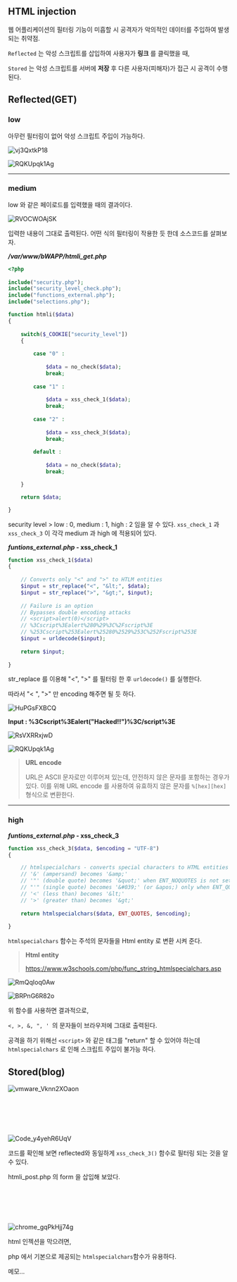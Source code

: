 ## HTML injection



웹 어플리케이션의 필터링 기능이 미흡할 시 공격자가 악의적인 데이터를 주입하여 발생되는 취약점.

`Reflected` 는 악성 스크립트를 삽입하여 사용자가 **링크** 를 클릭했을 때,



`Stored` 는 악성 스크립트를 서버에 **저장** 후 다른 사용자(피해자)가 접근 시 공격이 수행된다.

## Reflected(GET)



### __low__

아무런 필터링이 없어 악성 스크립트 주입이 가능하다.

![vj3QxtkP18](https://user-images.githubusercontent.com/79683414/132443902-48467661-941e-4052-b470-ce644770c19a.png)

![RQKUpqk1Ag](https://user-images.githubusercontent.com/79683414/132444632-31557f14-6496-4fa3-bc26-179e413fac4f.png)

_____

### __medium__

low 와 같은 페이로드를 입력했을 때의 결과이다.

![RVOCWOAjSK](https://user-images.githubusercontent.com/79683414/132601777-571bb19a-8a19-474f-96df-3d58555a76cf.png)

입력한 내용이 그대로 출력된다. 어떤 식의 필터링이 작용한 듯 한데 소스코드를 살펴보자.



___/var/www/bWAPP/htmli_get.php___

```php
<?php
    
include("security.php");
include("security_level_check.php");
include("functions_external.php");
include("selections.php");

function htmli($data)
{
         
    switch($_COOKIE["security_level"])
    {
        
        case "0" : 
            
            $data = no_check($data);            
            break;
        
        case "1" :
            
            $data = xss_check_1($data);
            break;
        
        case "2" :            
                       
            $data = xss_check_3($data);            
            break;
        
        default : 
            
            $data = no_check($data);            
            break;   

    }       

    return $data;

}
```

security level > low : 0, medium : 1, high : 2 임을 알 수 있다. `xss_check_1` 과 `xss_check_3` 이 각각 medium 과 high 에 적용되어 있다.



___funtions_external.php_ - xss_check_1__

```php
function xss_check_1($data)
{
    
    // Converts only "<" and ">" to HTLM entities    
    $input = str_replace("<", "&lt;", $data);
    $input = str_replace(">", "&gt;", $input);
    
    // Failure is an option
    // Bypasses double encoding attacks   
    // <script>alert(0)</script>
    // %3Cscript%3Ealert%280%29%3C%2Fscript%3E
    // %253Cscript%253Ealert%25280%2529%253C%252Fscript%253E
    $input = urldecode($input);
    
    return $input;
    
}
```

str_replace 를 이용해 "<", ">" 를 필터링 한 후 `urldecode()` 를 실행한다.

따라서 "< ", ">" 만 encoding 해주면 될 듯 하다.

![HuPGsFXBCQ](https://user-images.githubusercontent.com/79683414/132602990-1914adb3-b05e-49cb-a6fb-48fc4535924d.png)





__Input : %3Cscript%3Ealert("Hacked!!")%3C/script%3E__



![RsVXRRxjwD](https://user-images.githubusercontent.com/79683414/132603215-be7d17eb-078c-4693-9d84-07ab6dbfdade.png)

![RQKUpqk1Ag](https://user-images.githubusercontent.com/79683414/132444632-31557f14-6496-4fa3-bc26-179e413fac4f.png)





> **URL encode**
>
> URL은 ASCII 문자로만 이루어져 있는데, 안전하지 않은 문자를 포함하는 경우가 있다. 이를 위해 URL encode 를 사용하여 유효하지 않은 문자를 `%[hex][hex]` 형식으로 변환한다.

___



### __high__

___funtions_external.php_ - xss_check_3__

```php
function xss_check_3($data, $encoding = "UTF-8")
{

    // htmlspecialchars - converts special characters to HTML entities    
    // '&' (ampersand) becomes '&amp;' 
    // '"' (double quote) becomes '&quot;' when ENT_NOQUOTES is not set
    // "'" (single quote) becomes '&#039;' (or &apos;) only when ENT_QUOTES is set
    // '<' (less than) becomes '&lt;'
    // '>' (greater than) becomes '&gt;'  
    
    return htmlspecialchars($data, ENT_QUOTES, $encoding);
       
}
```



`htmlspecialchars` 함수는 주석의 문자들을 Html entity 로 변환 시켜 준다. 



> __Html entity__
>
>  https://www.w3schools.com/php/func_string_htmlspecialchars.asp





![RmQqIoq0Aw](https://user-images.githubusercontent.com/79683414/132607960-ece4a1c5-ddf1-4915-bc7f-77e1ba8366dc.png)

![BRPnG6R82o](https://user-images.githubusercontent.com/79683414/132607964-1871d49e-5078-4cbe-b61b-2bd16836f6b0.png)



위 함수를 사용하면 결과적으로,

 `<, >, &, ", ' `의 문자들이 브라우저에 그대로 출력된다.



공격을 하기 위해선 `<script>` 와 같은 태그를 "return" 할 수 있어야 하는데 `htmlspecialchars` 로 인해 스크립트 주입이 불가능 하다.



## Stored(blog)

![vmware_Vknn2XOaon](https://user-images.githubusercontent.com/79683414/132933770-e5828365-ccfe-4c08-b81b-2827d42c3586.png)

<br/><br/><br/><br/>

![Code_y4yehR6UqV](https://user-images.githubusercontent.com/79683414/133543487-bff92f06-9ea1-4c95-b62d-aabedf88fa14.png)

코드를 확인해 보면 reflected와 동일하게 `xss_check_3()` 함수로 필터링 되는 것을 알 수 있다.

htmli_post.php 의 form 을 삽입해 보았다.

<br/><br/><br/><br/>

![chrome_gqPkHjj74g](https://user-images.githubusercontent.com/79683414/133543808-65fac733-0190-4d0a-b5b7-b779898d0808.png)

html 인젝션을 막으려면,

 php 에서 기본으로 제공되는 `htmlspecialchars`함수가 유용하다.

메모...

